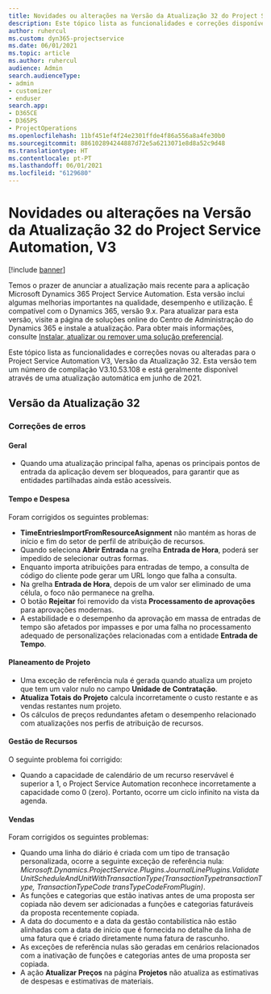```yaml
---
title: Novidades ou alterações na Versão da Atualização 32 do Project Service Automation, V3
description: Este tópico lista as funcionalidades e correções disponíveis no Project Service Automation V3, Versão da Atualização 32, V3.
author: ruhercul
ms.custom: dyn365-projectservice
ms.date: 06/01/2021
ms.topic: article
ms.author: ruhercul
audience: Admin
search.audienceType:
- admin
- customizer
- enduser
search.app:
- D365CE
- D365PS
- ProjectOperations
ms.openlocfilehash: 11bf451ef4f24e2301ffde4f86a556a8a4fe30b0
ms.sourcegitcommit: 886102894244887d72e5a6213071e8d8a52c9d48
ms.translationtype: HT
ms.contentlocale: pt-PT
ms.lasthandoff: 06/01/2021
ms.locfileid: "6129680"
---
```

# <a name="whats-new-or-changed-in-project-service-automation-update-release-32-v3"></a>Novidades ou alterações na Versão da Atualização 32 do Project Service Automation, V3

[!include [banner](../includes/psa-now-project-operations.md)]

Temos o prazer de anunciar a atualização mais recente para a aplicação Microsoft Dynamics 365 Project Service Automation. Esta versão inclui algumas melhorias importantes na qualidade, desempenho e utilização. É compatível com o Dynamics 365, versão 9.x. Para atualizar para esta versão, visite a página de soluções online do Centro de Administração do Dynamics 365 e instale a atualização. Para obter mais informações, consulte [Instalar, atualizar ou remover uma solução preferencial](/power-platform/admin/install-remove-preferred-solution).

Este tópico lista as funcionalidades e correções novas ou alteradas para o Project Service Automation V3, Versão da Atualização 32. Esta versão tem um número de compilação V3.10.53.108 e está geralmente disponível através de uma atualização automática em junho de 2021.

## <a name="update-release-32"></a>Versão da Atualização 32

### <a name="bug-fixes"></a>Correções de erros

#### <a name="general"></a>Geral

- Quando uma atualização principal falha, apenas os principais pontos de entrada da aplicação devem ser bloqueados, para garantir que as entidades partilhadas ainda estão acessíveis.

#### <a name="time-and-expense"></a>Tempo e Despesa

Foram corrigidos os seguintes problemas:

- **TimeEntriesImportFromResourceAsignment** não mantém as horas de início e fim do setor de perfil de atribuição de recursos.
- Quando seleciona **Abrir Entrada** na grelha **Entrada de Hora**, poderá ser impedido de selecionar outras formas.
- Enquanto importa atribuições para entradas de tempo, a consulta de código do cliente pode gerar um URL longo que falha a consulta.
- Na grelha **Entrada de Hora**, depois de um valor ser eliminado de uma célula, o foco não permanece na grelha.
- O botão **Rejeitar** foi removido da vista **Processamento de aprovações** para aprovações modernas.
- A estabilidade e o desempenho da aprovação em massa de entradas de tempo são afetados por impasses e por uma falha no processamento adequado de personalizações relacionadas com a entidade **Entrada de Tempo**.

#### <a name="project-planning"></a>Planeamento de Projeto

- Uma exceção de referência nula é gerada quando atualiza um projeto que tem um valor nulo no campo **Unidade de Contratação**.
- **Atualiza Totais do Projeto** calcula incorretamente o custo restante e as vendas restantes num projeto.
- Os cálculos de preços redundantes afetam o desempenho relacionado com atualizações nos perfis de atribuição de recursos.

#### <a name="resource-management"></a>Gestão de Recursos

O seguinte problema foi corrigido:

- Quando a capacidade de calendário de um recurso reservável é superior a 1, o Project Service Automation reconhece incorretamente a capacidade como 0 (zero). Portanto, ocorre um ciclo infinito na vista da agenda.

#### <a name="sales"></a>Vendas

Foram corrigidos os seguintes problemas:

- Quando uma linha do diário é criada com um tipo de transação personalizada, ocorre a seguinte exceção de referência nula: *Microsoft.Dynamics.ProjectService.Plugins.JournalLinePlugins.ValidateUnitScheduleAndUnitWithTransactionType(TransactionTypetransactionType, TransactionTypeCode transTypeCodeFromPlugin)*.
- As funções e categorias que estão inativas antes de uma proposta ser copiada não devem ser adicionadas a funções e categorias faturáveis da proposta recentemente copiada.
- A data do documento e a data da gestão contabilística não estão alinhadas com a data de início que é fornecida no detalhe da linha de uma fatura que é criado diretamente numa fatura de rascunho.
- As exceções de referência nulas são geradas em cenários relacionados com a inativação de funções e categorias antes de uma proposta ser copiada.
- A ação **Atualizar Preços** na página **Projetos** não atualiza as estimativas de despesas e estimativas de materiais.
